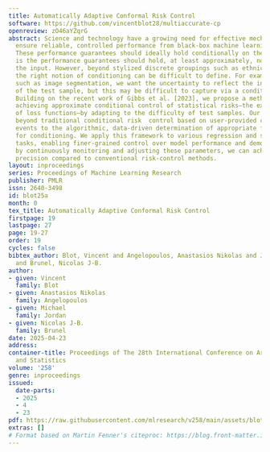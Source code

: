 ```yaml
---
title: Automatically Adaptive Conformal Risk Control
software: https://github.com/vincentblot28/multiaccurate-cp
openreview: zO46aYZqrG
abstract: Science and technology have a growing need for effective mechanisms that
  ensure reliable, controlled performance from black-box machine learning algorithms.
  These performance guarantees should ideally hold conditionally on the input—that
  is the performance guarantees should hold, at least approximately, no matter what
  the input. However, beyond stylized discrete groupings such as ethnicity and gender,
  the right notion of conditioning can be difficult to define. For example, in problems
  such as image segmentation, we want the uncertainty to reflect the intrinsic difficulty
  of the test sample, but this may be difficult to capture via a conditioning event.
  Building on the recent work of Gibbs et al. [2023], we propose a methodology for
  achieving approximate conditional control of statistical risks—the expected value
  of loss functions—by adapting to the difficulty of test samples. Our framework goes
  beyond traditional conditional risk  control based on user-provided conditioning
  events to the algorithmic, data-driven determination of appropriate function classes
  for conditioning. We apply this framework to various regression and segmentation
  tasks, enabling finer-grained control over model performance and demonstrating that
  by continuously monitoring and adjusting these parameters, we can achieve superior
  precision compared to conventional risk-control methods.
layout: inproceedings
series: Proceedings of Machine Learning Research
publisher: PMLR
issn: 2640-3498
id: blot25a
month: 0
tex_title: Automatically Adaptive Conformal Risk Control
firstpage: 19
lastpage: 27
page: 19-27
order: 19
cycles: false
bibtex_author: Blot, Vincent and Angelopoulos, Anastasios Nikolas and Jordan, Michael
  and Brunel, Nicolas J-B.
author:
- given: Vincent
  family: Blot
- given: Anastasios Nikolas
  family: Angelopoulos
- given: Michael
  family: Jordan
- given: Nicolas J-B.
  family: Brunel
date: 2025-04-23
address:
container-title: Proceedings of The 28th International Conference on Artificial Intelligence
  and Statistics
volume: '258'
genre: inproceedings
issued:
  date-parts:
  - 2025
  - 4
  - 23
pdf: https://raw.githubusercontent.com/mlresearch/v258/main/assets/blot25a/blot25a.pdf
extras: []
# Format based on Martin Fenner's citeproc: https://blog.front-matter.io/posts/citeproc-yaml-for-bibliographies/
---
```

